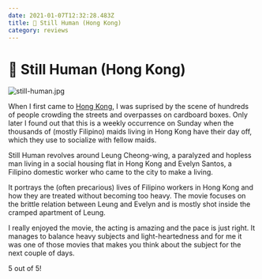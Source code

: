 ```yaml
---
date: 2021-01-07T12:32:28.483Z
title: 🎥 Still Human (Hong Kong)
category: reviews
---
```


# 🎥 Still Human (Hong Kong)

![still-human.jpg](https://d3khpbv2gxh34v.cloudfront.net/r/notes/still-human-720.jpg "2.41")

When I first came to [Hong Kong](http://localhost:4567/trips/asia-2015/day-twenty-three/), I was suprised by the scene of hundreds of people crowding the streets and overpasses on cardboard boxes. Only later I found out that this is a weekly occurrence on Sunday when the thousands of (mostly Filipino) maids living in Hong Kong have their day off, which they use to socialize with fellow maids.

Still Human revolves around Leung Cheong-wing, a paralyzed and hopless man living in a social housing flat in Hong Kong and Evelyn Santos, a Filipino domestic worker who came to the city to make a living.

It portrays the (often precarious) lives of Filipino workers in Hong Kong and how they are treated without becoming too heavy. The movie focuses on the brittle relation between Leung and Evelyn and is mostly shot inside the cramped apartment of Leung.

I really enjoyed the movie, the acting is amazing and the pace is just right. It manages to balance heavy subjects and light-heartedness and for me it was one of those movies that makes you think about the subject for the next couple of days.

5 out of 5!
